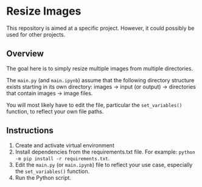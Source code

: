# Resize Images

This repository is aimed at a specific project. However, it could possibly be used for other projects.

## Overview
The goal here is to simply resize multiple images from multiple directories.

The ```main.py``` (and ```main.ipynb```) assume that the following directory structure exists starting in its own directory: images -> input (or output) -> directories that contain images -> image files.

You will most likely have to edit the file, particular the ```set_variables()``` function, to reflect your own file paths.

## Instructions
1) Create and activate virtual environment
2) Install dependencies from the requirements.txt file. For example: ```python -m pip install -r requirements.txt```.
3) Edit the ```main.py``` (or ```main.ipynb```) file to reflect your use case, especially the ```set_variables()``` function.
4) Run the Python script.
